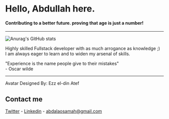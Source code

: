 
# <b>Hello, Abdullah here.</b> <br>
#### Contributing to a better future. proving that age is just a number!
<hr>

![Anurag's GitHub stats](https://github-readme-stats.vercel.app/api?username=abdalaosama&show_icons=true&theme=radical)

Highly skilled Fullstack developer with as much arrogance as knowledge ;) <br>I am always eager to learn and to widen my arsenal of skills.

"Experience is the name people give to their mistakes"<br>                                                    - Oscar wilde<br>
<hr>
Avatar Designed By: Ezz el-din Atef 
<br>

## Contact me

[Twitter](https://twitter.com/Abdallah__Osama) - 
[Linkedin](https://www.linkedin.com/in/abdullah-osamah/) - 
abdalaosamah@gmail.com
